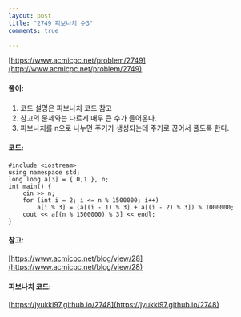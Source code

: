 ```yaml
---
layout: post
title: "2749 피보나치 수3"
comments: true

---
```

[https://www.acmicpc.net/problem/2749](http://www.acmicpc.net/problem/2749)

#### **풀이:**
1. 코드 설명은 피보나치 코드 참고
2. 참고의 문제와는 다르게 매우 큰 수가 들어온다.
3. 피보나치를 n으로 나누면 주기가 생성되는데 주기로 끊어서 풀도록 한다.
    

#### **코드:**

```
#include <iostream>
using namespace std;
long long a[3] = { 0,1 }, n;
int main() {
	cin >> n;
	for (int i = 2; i <= n % 1500000; i++)
		a[i % 3] = (a[(i - 1) % 3] + a[(i - 2) % 3]) % 1000000;
	cout << a[(n % 1500000) % 3] << endl;
}
```

#### **참고:**
[https://www.acmicpc.net/blog/view/28](https://www.acmicpc.net/blog/view/28)

#### **피보나치 코드:**
[https://jyukki97.github.io/2748](https://jyukki97.github.io/2748)
